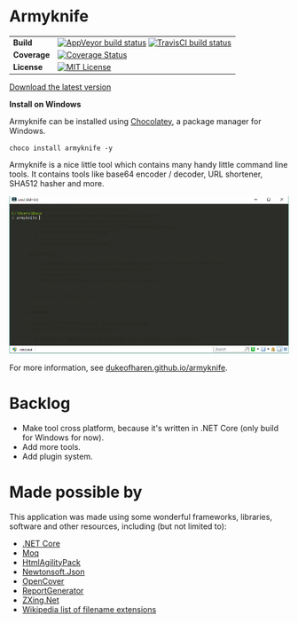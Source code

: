 # Armyknife

| | |
| --- | --- |
| **Build** | [![AppVeyor build status](https://ci.appveyor.com/api/projects/status/1yi3hbdugvqeya31?svg=true)](https://ci.appveyor.com/project/dukeofharen/armyknife) [![TravisCI build status](https://api.travis-ci.org/dukeofharen/armyknife.svg)](https://travis-ci.org/dukeofharen/armyknife) |
| **Coverage** | [![Coverage Status](https://coveralls.io/repos/github/dukeofharen/armyknife/badge.svg?branch=refactoring%2Fcode-coverage)](https://coveralls.io/github/dukeofharen/armyknife?branch=refactoring%2Fcode-coverage) |
| **License** | [![MIT License](https://img.shields.io/:license-mit-green.svg)](https://opensource.org/licenses/MIT) |


[Download the latest version](https://github.com/dukeofharen/armyknife/releases/latest)

**Install on Windows**

Armyknife can be installed using <a href="https://chocolatey.org/">Chocolatey</a>, a package manager for Windows.

```
choco install armyknife -y
```

Armyknife is a nice little tool which contains many handy little command line tools. It contains tools like base64 encoder / decoder, URL shortener, SHA512 hasher and more.

![Example](media/ex_base64encode.gif)

For more information, see [dukeofharen.github.io/armyknife](https://dukeofharen.github.io/armyknife).

# Backlog
- Make tool cross platform, because it's written in .NET Core (only build for Windows for now).
- Add more tools.
- Add plugin system.

# Made possible by
This application was made using some wonderful frameworks, libraries, software and other resources, including (but not limited to):
- [.NET Core](https://www.microsoft.com/net/learn/get-started/windows)
- [Moq](https://github.com/moq/moq4)
- [HtmlAgilityPack](http://html-agility-pack.net/)
- [Newtonsoft.Json](https://www.newtonsoft.com/json)
- [OpenCover](https://github.com/OpenCover/opencover)
- [ReportGenerator](https://github.com/danielpalme/ReportGenerator)
- [ZXing.Net](https://github.com/micjahn/ZXing.Net)
- [Wikipedia list of filename extensions](https://en.wikipedia.org/wiki/List_of_filename_extensions)